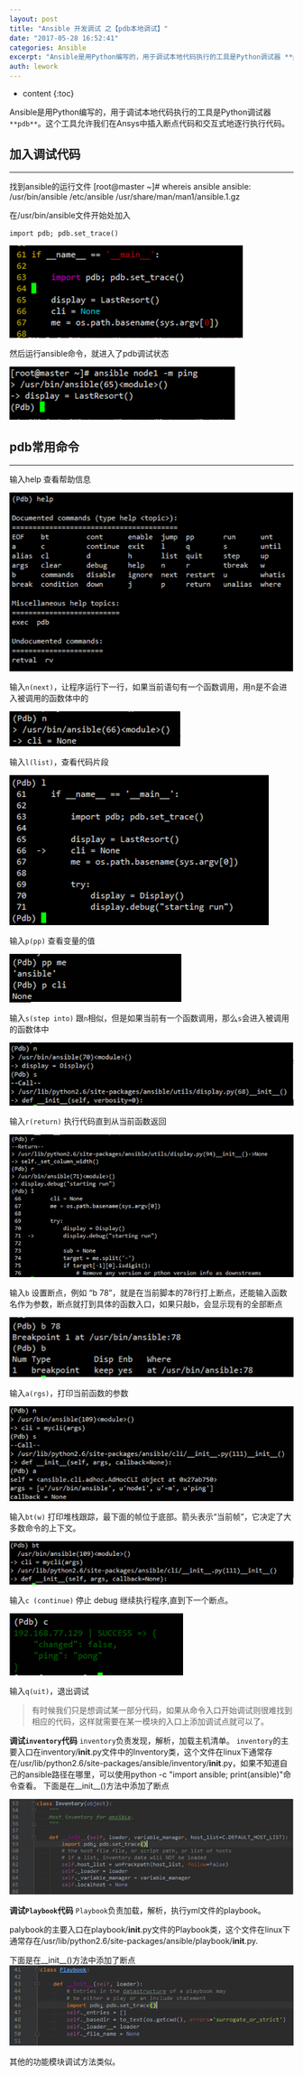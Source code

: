 ```yaml
---
layout: post
title: "Ansible 开发调试 之【pdb本地调试】"
date: "2017-05-28 16:52:41"
categories: Ansible
excerpt: "Ansible是用Python编写的，用于调试本地代码执行的工具是Python调试器 **pdb**。这个工具允许我们在Ansys中插入断点代码..."
auth: lework
---
```

* content
{:toc}

Ansible是用Python编写的，用于调试本地代码执行的工具是Python调试器 `**pdb**`。这个工具允许我们在Ansys中插入断点代码和交互式地逐行执行代码。


## 加入调试代码
---
找到ansible的运行文件
[root@master ~]# whereis ansible
ansible: /usr/bin/ansible /etc/ansible /usr/share/man/man1/ansible.1.gz

在/usr/bin/ansible文件开始处加入
```
import pdb; pdb.set_trace()
```
![image.png](/assets/images/Ansible/3629406-b0b525ac4e500a1c.png)

然后运行ansible命令，就进入了pdb调试状态

![image.png](/assets/images/Ansible/3629406-64a513c332105060.png)

## pdb常用命令
---

输入help 查看帮助信息

![image.png](/assets/images/Ansible/3629406-72a2a81d02f51fe1.png)


输入`n(next)`，让程序运行下一行，如果当前语句有一个函数调用，用n是不会进入被调用的函数体中的 

![image.png](/assets/images/Ansible/3629406-bf3b07f4c7ba4b36.png)


输入`l(list)`，查看代码片段

![image.png](/assets/images/Ansible/3629406-b68ce0a0191f0133.png)

输入`p(pp)` 查看变量的值

![image.png](/assets/images/Ansible/3629406-2a959c03bd9fdd75.png)

输入`s(step into)` 跟`n`相似，但是如果当前有一个函数调用，那么`s`会进入被调用的函数体中 

![image.png](/assets/images/Ansible/3629406-53e5565ec48ac117.png)


输入`r(return)` 执行代码直到从当前函数返回


![image.png](/assets/images/Ansible/3629406-a67b32137c61260c.png)

输入`b` 设置断点，例如 “b 78”，就是在当前脚本的78行打上断点，还能输入函数名作为参数，断点就打到具体的函数入口，如果只敲b，会显示现有的全部断点 


![image.png](/assets/images/Ansible/3629406-0c630bdde0584872.png)

输入`a(rgs)`，打印当前函数的参数 


![image.png](/assets/images/Ansible/3629406-e9db5daddcb74fef.png)

输入`bt(w)` 打印堆栈跟踪，最下面的帧位于底部。箭头表示“当前帧”，它决定了大多数命令的上下文。

![image.png](/assets/images/Ansible/3629406-18ebaf5655141cd4.png)


输入`c (continue)` 停止 debug 继续执行程序,直到下一个断点。


![image.png](/assets/images/Ansible/3629406-e8d2742ad65a41fa.png)

输入`q(uit)`，退出调试 


> 有时候我们只是想调试某一部分代码，如果从命令入口开始调试则很难找到相应的代码，这样就需要在某一模块的入口上添加调试点就可以了。

**调试`inventory`代码**
`inventory`负责发现，解析，加载主机清单。
`inventory`的主要入口在inventory/__init__.py文件中的Inventory类，这个文件在linux下通常存在/usr/lib/python2.6/site-packages/ansible/inventory/__init__.py，如果不知道自己的ansible路径在哪里，可以使用python -c "import ansible; print(ansible)"命令查看。
下面是在__init__()方法中添加了断点

![image.png](/assets/images/Ansible/3629406-1cead75cc48d8744.png)



**调试`Playbook`代码**
`Playbook`负责加载，解析，执行yml文件的playbook。

palybook的主要入口在playbook/__init__.py文件的Playbook类，这个文件在linux下通常存在/usr/lib/python2.6/site-packages/ansible/playbook/__init__.py.

下面是在__init__()方法中添加了断点
![image.png](/assets/images/Ansible/3629406-ed1cf6739a408ff2.png)

其他的功能模块调试方法类似。
